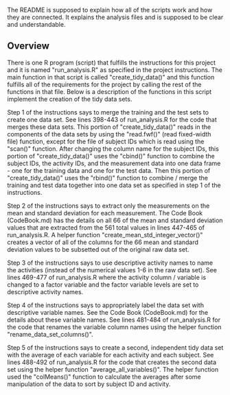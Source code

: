 The README is supposed to explain how all of the scripts work
and how they are connected.  It explains the analysis files
and is supposed to be clear and understandable.

## Overview
There is one R program (script) that fulfills the instructions for this
project and it is named "run_analysis.R" as specified in the project
instructions.  The main function in that script is called "create_tidy_data()"
and this function fulfills all of the requirements for the project by calling
the rest of the functions in that file.  Below is a description of the
functions in this script implement the creation of the tidy data sets.

Step 1 of the instructions says to merge the training and the test sets
to create one data set.  See lines 398-443 of run_analysis.R for the
code that merges these data sets.  This portion of "create_tidy_data()"
reads in the components of the data sets by using the "read.fwf()"
(read fixed-width file) function, except for the file of subject IDs which
is read using the "scan()" function.  After changing the column name for
the subject IDs, this portion of "create_tidy_data()" uses the "cbind()"
function to combine the subject IDs, the activity IDs, and the measurement
data into one data frame - one for the training data and one for the test
data.  Then this portion of "create_tidy_data()" uses the "rbind()"
function to combine / merge the training and test data together into one
data set as specified in step 1 of the instructions.

Step 2 of the instructions says to extract only the measurements on the
mean and standard deviation for each measurement.  The Code Book (CodeBook.md)
has the details on all 66 of the mean and standard deviation values that
are extracted from the 561 total values in lines 447-465 of run_analysis.R.
A helper function "create_mean_std_integer_vector()" creates a vector of
all of the columns for the 66 mean and standard deviation values to be
subsetted out of the original raw data set.

Step 3 of the instructions says to use descriptive activity names to name
the activities (instead of the numerical values 1-6 in the raw data set).
See lines 469-477 of run_analysis.R where the activity column / variable
is changed to a factor variable and the factor variable levels are set
to descriptive activity names.

Step 4 of the instructions says to appropriately label the data set with
descriptive variable names.  See the Code Book (CodeBook.md) for the details
about these variable names.  See lines 481-484 of run_analysis.R for the
code that renames the variable column names using the helper function
"rename_data_set_columns()".

Step 5 of the instructions says to create a second, independent tidy
data set with the average of each variable for each activity and
each subject.  See lines 488-492 of run_analysis.R for the code that
creates the second data set using the helper function
"average_all_variables()".  The helper function used the "colMeans()"
function to calculate the averages after some manipulation of the
data to sort by subject ID and activity.
